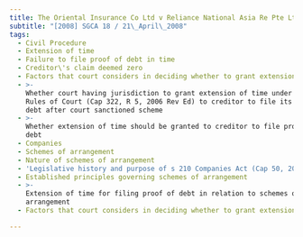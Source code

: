 ```yaml
---
title: The Oriental Insurance Co Ltd v Reliance National Asia Re Pte Ltd
subtitle: "[2008] SGCA 18 / 21\_April\_2008"
tags:
  - Civil Procedure
  - Extension of time
  - Failure to file proof of debt in time
  - Creditor\'s claim deemed zero
  - Factors that court considers in deciding whether to grant extension of time
  - >-
    Whether court having jurisdiction to grant extension of time under O 3 r 4
    Rules of Court (Cap 322, R 5, 2006 Rev Ed) to creditor to file its proof of
    debt after court sanctioned scheme
  - >-
    Whether extension of time should be granted to creditor to file proof of
    debt
  - Companies
  - Schemes of arrangement
  - Nature of schemes of arrangement
  - 'Legislative history and purpose of s 210 Companies Act (Cap 50, 2006 Rev Ed)'
  - Established principles governing schemes of arrangement
  - >-
    Extension of time for filing proof of debt in relation to schemes of
    arrangement
  - Factors that court considers in deciding whether to grant extension of time

---
```


